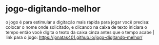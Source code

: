 # jogo-digitando-melhor
 o jogo é para estimular a digitação mais rápida
 para jogar você precisa: colocar o nome onde solicitado, e clicando na caixa de texto iniciara o tempo
 então você digita o texto da caixa cinza antes que o tempo acabe |
 link para o jogo:  https://jonatas401.github.io/jogo-digitando-melhor/
 
